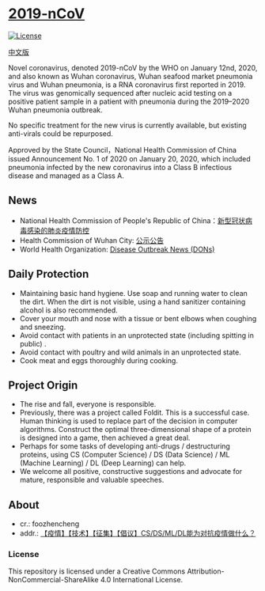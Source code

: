 [2019-nCoV](https://github.com/Contributors-of-anti-2019-nCoV/2019-nCoV)
=======
[![License](https://i.creativecommons.org/l/by-nc-sa/4.0/88x31.png)](http://creativecommons.org/licenses/by-nc-sa/4.0/) 

[中文版](./README_CN.md)

Novel coronavirus, denoted 2019-nCoV by the WHO on January 12nd, 2020, and also known as Wuhan coronavirus, Wuhan seafood market pneumonia virus and Wuhan pneumonia, is a RNA coronavirus first reported in 2019. The virus was genomically sequenced after nucleic acid testing on a positive patient sample in a patient with pneumonia during the 2019–2020 Wuhan pneumonia outbreak.

No specific treatment for the new virus is currently available, but existing anti-virals could be repurposed.

Approved by the State Council，National Health Commission of China issued Announcement No. 1 of 2020 on January 20, 2020, which included pneumonia infected by the new coronavirus into a Class B infectious disease and managed as a Class A.

News
---

- National Health Commission of People's Republic of China：[新型冠状病毒感染的肺炎疫情防控](http://www.nhc.gov.cn/xcs/xxgzbd/new_list.shtml)
- Health Commission of Wuhan City: [公示公告](http://wjw.wuhan.gov.cn/front/web/list2nd/no/710)
- World Health Organization: [Disease Outbreak News (DONs)](https://www.who.int/csr/don/en/)

Daily Protection
---

- Maintaining basic hand hygiene. Use soap and running water to clean the dirt. When the dirt is not visible, using a hand sanitizer containing alcohol is also recommended.
- Cover your mouth and nose with a tissue or bent elbows when coughing and sneezing.
- Avoid contact with patients in an unprotected state (including spitting in public) .
- Avoid contact with poultry and wild animals in an unprotected state.
- Cook meat and eggs thoroughly during cooking.

Project Origin
---

- The rise and fall, everyone is responsible.
- Previously, there was a project called Foldit. This is a successful case. Human thinking is used to replace part of the decision in computer algorithms. Construct the optimal three-dimensional shape of a protein is designed into a game, then achieved a great deal.
- Perhaps for some tasks of developing anti-drugs / destructuring proteins, using CS (Computer Science) / DS (Data Science) / ML (Machine Learning) / DL (Deep Learning) can help.
- We welcome all positive, constructive suggestions and advocate for mature, responsible and valuable speeches.

About
---

- cr.: foozhencheng
- addr.: [【疫情】【技术】【征集】【倡议】CS/DS/ML/DL能为对抗疫情做什么？](https://chaoli.club/index.php/4961)

### License  
This repository is licensed under a Creative Commons Attribution-NonCommercial-ShareAlike 4.0 International License.
